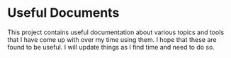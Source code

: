 # Useful Documents
This project contains useful documentation about various topics 
and tools that I have come up with over my time using them.
I hope that these are found to be useful. I will update things
as I find time and need to do so.

